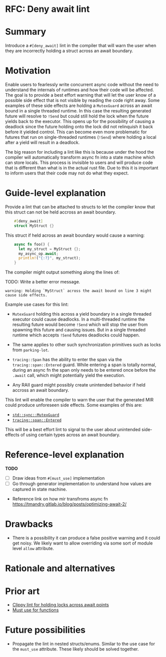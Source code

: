 # RFC: Deny await lint

# Summary

Introduce a `#[deny_await]` lint in the compiler that will warn the user when they are incorrectly holding a struct across an await boundary. 

# Motivation

Enable users to fearlessly write concurrent async code without the need to understand the internals of runtimes and how their code will be affected. The goal is to provide a best effort warning that will let the user know of a possible side effect that is not visible by reading the code right away. Some examples of these side effects are holding a `MutexGuard` across an await bound in a single threaded runtime. In this case the resulting generated future will resolve to `!Send` but could still hold the lock when the future yields back to the executor. This opens up for the possibility of causing a deadlock since the future holding onto the lock did not relinquish it back before it yielded control. This can become even more problematic for futures that run on single-threaded runtimes (`!Send`) where holding a local after a yield will result in a deadlock.

The big reason for including a lint like this is because under the hood the compiler will automatically transform async fn into a state machine which can store locals. This process is invisible to users and will produce code that is different than what is in the actual rust file. Due to this it is important to inform users that their code may not do what they expect.

# Guide-level explanation

Provide a lint that can be attached to structs to let the compiler know that this struct can not be held accross an await boundary.

```rust
    #[deny_await]
    struct MyStruct {}
```

This struct if held across an await boundary would cause a warning:

```rust
    async fn foo() {
      let my_struct = MyStruct {};
      my_async_op.await;
      println!("{:?}", my_struct);
    }
```

The compiler might output something along the lines of:

TODO: Write a better error message.
```
warning: Holding `MyStruct` across the await bound on line 3 might cause side effects.
```

Example use cases for this lint:

- `MutexGuard` holding this across a yield boundary in a single threaded executor could cause deadlocks. In a multi-threaded runtime the resulting future would become `!Send` which will stop the user from spawning this future and causing issues. But in a single threaded runtime which accepts `!Send` futures deadlocks could happen.

- The same applies to other such synchronization primitives such as locks from `parking-lot`.

- `tracing::Span` has the ability to enter the span via the `tracing::span::Entered` guard. While entering a span is totally normal, during an async fn the span only needs to be entered once before the `.await` call, which might potentially yield the execution.

- Any RAII guard might possibly create unintended behavior if held accross an await boundary.

This lint will enable the compiler to warn the user that the generated MIR could produce unforeseen side effects. Some examples of this are:

- [`std::sync::MutexGuard`](https://doc.rust-lang.org/std/sync/struct.MutexGuard.html)
- [`tracing::span::Entered`](https://docs.rs/tracing/0.1.15/tracing/span/struct.Entered.html)

This will be a best effort lint to signal to the user about unintended side-effects of using certain types across an await boundary.

# Reference-level explanation

**TODO**

 - [ ] Draw ideas from `#[must_use]` implementation
 - [ ] Go through generator implementation to understand how values are captured in state machine.

 - Reference link on how mir transfroms async fn https://tmandry.gitlab.io/blog/posts/optimizing-await-2/

# Drawbacks
- There is a possibility it can produce a false positive warning and it could get noisy. We likely want to allow overriding via some sort of module level `allow` attribute.

# Rationale and alternatives


# Prior art

* [Clippy lint for holding locks across await points](https://github.com/rust-lang/rust-clippy/pull/5439)
* [Must use for functions](https://github.com/iopq/rfcs/blob/f4b68532206f0a3e0664877841b407ab1302c79a/text/1940-must-use-functions.md)

# Future possibilities

- Propagate the lint in nested structs/enums. Similar to the use case for the `must_use` attribute. These likely should be solved together.
 

